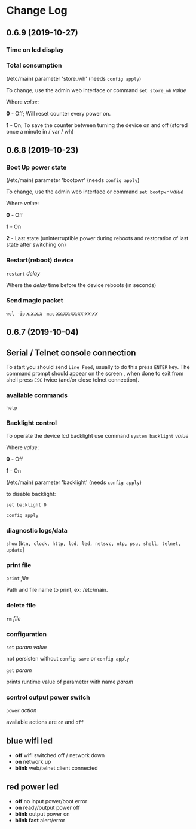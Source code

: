 
# Change Log

## 0.6.9 (2019-10-27)

### Time on lcd display

### Total consumption

(/etc/main) parameter 'store_wh' (needs `config apply`)

To change, use the admin web interface or command  `set store_wh` *value*

Where *value*:

**0** - Off; Will reset counter every power on.

**1** - On; To save the counter between turning the device on and off (stored once a minute in / var / wh)

## 0.6.8 (2019-10-23)

### Boot Up power state

(/etc/main) parameter 'bootpwr' (needs `config apply`)

To change, use the admin web interface or command `set bootpwr` *value*

Where *value*:

**0** - Off

**1** - On

**2** - Last state (uninterruptible power during reboots and restoration of last state after switching on)

### Restart(reboot) device

`restart` *delay*

Where the *delay* time before the device reboots (in seconds)

### Send magic packet

`wol -ip` *x.x.x.x* `-mac` *xx:xx:xx:xx:xx:xx*

## 0.6.7 (2019-10-04)

## Serial / Telnet console connection

To start you should send `Line Feed`, usually to do this press `ENTER` key. The command prompt should appear on the screen , when done to exit from shell press `ESC` twice (and/or close telnet connection).

### available commands

`help`

### Backlight control

To operate the device lcd backlight use command `system backlight` *value*

Where *value*:

**0** - Off

**1** - On

(/etc/main) parameter 'backlight' (needs `config apply`)

to disable backlight:

`set backlight 0`

`config apply`

### diagnostic logs/data

`show` [`btn, clock, http, lcd, led, netsvc, ntp, psu, shell, telnet, update`]

### print file

`print` *file*

Path and file name to print, ex: /etc/main.

### delete file

`rm` *file*

### configuration

`set` *param* *value*

not persisten without `config save` or `config apply`

`get` *param*

prints runtime value of parameter with name *param*

### control output power switch

`power` *action*

available actions are `on` and `off`

## blue wifi led

- **off** wifi switched off / network down
- **on** network up
- **blink** web/telnet client connected

## red power led

- **off** no input power/boot error
- **on** ready/output power off
- **blink** output power on
- **blink fast** alert/error
